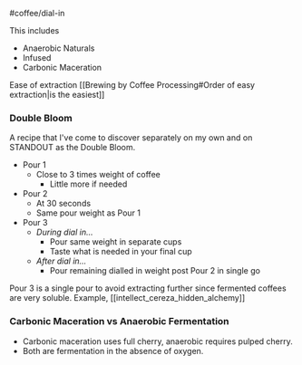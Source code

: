 #coffee/dial-in 

This includes
- Anaerobic Naturals 
- Infused
- Carbonic Maceration
 
Ease of extraction [[Brewing by Coffee Processing#Order of easy extraction|is the easiest]]

### Double Bloom
A recipe that I've come to discover separately on my own and on  STANDOUT as the Double Bloom.

- Pour 1
	- Close to 3 times weight of coffee
		- Little more if needed
- Pour 2
	- At 30 seconds
	- Same pour weight as Pour 1
- Pour 3
	- *During dial in...*
		- Pour same weight in separate cups
		- Taste what is needed in your final cup
	- *After dial in...*
		- Pour remaining dialled in weight post Pour 2 in single go

Pour 3 is a single pour to avoid extracting further since fermented coffees are very soluble. Example, [[intellect_cereza_hidden_alchemy]]

### Carbonic Maceration vs Anaerobic Fermentation
- Carbonic maceration uses full cherry, anaerobic requires pulped cherry.
- Both are fermentation in the absence of oxygen.
